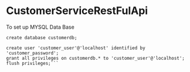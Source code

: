 ﻿# CustomerServiceRestFulApi

To set up MYSQL Data Base
```
create database customerdb;

create user 'customer_user'@'localhost' identified by 'customer_password';
grant all privileges on customerdb.* to 'customer_user'@'localhost';
flush privileges;```
